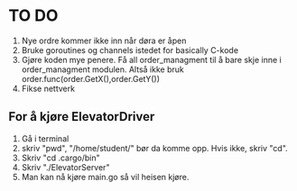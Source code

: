 # TO DO
1. Nye ordre kommer ikke inn når døra er åpen
2. Bruke goroutines og channels istedet for basically C-kode
3. Gjøre koden mye penere. Få all order_managment til å bare skje inne i order_managment modulen. Altså ikke bruk order.func(order.GetX(),order.GetY())
4. Fikse nettverk



## For å kjøre ElevatorDriver
1. Gå i terminal
2. skriv "pwd",  "/home/student/" bør da komme opp. Hvis ikke, skriv "cd".
3. Skriv "cd .cargo/bin"
4. Skriv "./ElevatorServer"
5. Man kan nå kjøre main.go så vil heisen kjøre.




